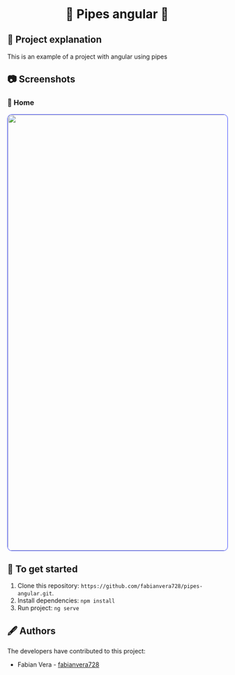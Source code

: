 <h1 style="margin-top:10px;" align="center"> 🚀<strong> Pipes angular </strong> 🔭
</h1>

## 🐧 Project explanation

This is an example of a project with angular using pipes

## 📷 Screenshots

### 🦀 Home

<div align="center">
  <img src="./src/assets/image/screenshot.png" width="1000" style="border-radius: 10px; border: solid 1px #333fff"/>
</div>

## 👾 To get started

1. Clone this repository: `https://github.com/fabianvera728/pipes-angular.git`.
2. Install dependencies: `npm install`
3. Run project: `ng serve`

## 🖋️ Authors

The developers have contributed to this project:

- Fabian Vera - <a href="https://github.com/fabianvera728"> fabianvera728 </a>
